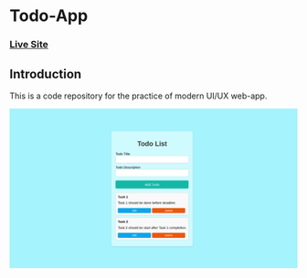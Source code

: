 # Todo-App

### [Live Site](https://todo-app-df29.onrender.com/)

## Introduction
This is a code repository for the practice of modern UI/UX web-app. 

![App](<App.png>)